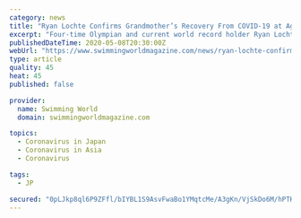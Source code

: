 ```yaml
---
category: news
title: "Ryan Lochte Confirms Grandmother’s Recovery From COVID-19 at Age 99"
excerpt: "Four-time Olympian and current world record holder Ryan Lochte shared on social media that his \"99-years-young\" grandmother had survived COVID-19."
publishedDateTime: 2020-05-08T20:30:00Z
webUrl: "https://www.swimmingworldmagazine.com/news/ryan-lochte-confirms-grandmothers-recovery-from-covid-19-at-age-99/"
type: article
quality: 45
heat: 45
published: false

provider:
  name: Swimming World
  domain: swimmingworldmagazine.com

topics:
  - Coronavirus in Japan
  - Coronavirus in Asia
  - Coronavirus

tags:
  - JP

secured: "0pLJkp8ql6P9ZFfl/bIYBL1S9AsvFwaBo1YMqtcMe/A3gKn/VjSkDo6M/hPTKfICK/r+GdQ9IbPn25qH2Lq0UOy7LHh5qv9cdWJEExA0v/WzVyVOIKp2YjpieJQqsitB+airOgbDlXNE68+yEyKrqHhTGLbKvz10BoqIDKyX7J8ZWrwVpM3S7mqp4y//TvA3VK+FwCIY9UWZ92dnqQH7leu65OhpAhcbC8M4fUwtzr6po1wZl4JyaNgUcabZaQzEvGup2dZeCdUn+7/Hu4AycKwfVgT9xbgFM3ZIxoLE8JpQgmqmz3ggPbeNVpdM9tto8L46Wr9Ain9QLZ1kXWw6mTEWXfjq9G+Ou6pSnx7uICLyiisODZawGwSbob73j+EQGMU4Q/txRl2rmWmKx55TZJH9iwSeGeZFYisDMw9IdZ3xt7QjWsjKg0k+9iXoHqRZKJSOp+Viu/km81wMPlrJg3WwdjZNqQ/pL+e26Oacc4M=;/3hTWZc0saSu1S4pEB+WrQ=="
---
```


